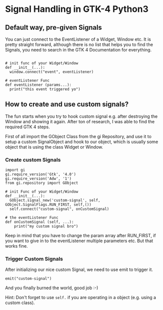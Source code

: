 # Signal Handling in GTK-4 Python3
## Default way, pre-given Signals
You can just connect to the EventListener of a Widget, Window etc. It is pretty straight forward, although there is no list that helps you to find the Signals, you need to search in the GTK 4 Documentation for everything.
```python3

# init func of your Widget/Window
def __init__(...):
  window.connect("event", eventListener)

# eventListener Func
def eventListener (params...):
  print("this event triggered yo")
```
## How to create and use custom signals?
The fun starts when you try to hook custom signal e.g. after destroying the Window and showing it again. After ton of research, I was able to find the required GTK 4 steps. 

First of all import the GObject Class from the gi Repository, and use it to setup a custom SignalObject and hook to our object, which is usually some object that is using the class Widget or Window.

### Create custom Signals

```python3
import gi
gi.require_version('Gtk', '4.0')
gi.require_version('Adw', '1')
from gi.repository import GObject

# init Func of your Widget/Window
def __init__(...):
  GObject.signal_new('custom-signal', self, GObject.SignalFlags.RUN_FIRST, self,())
  self.connect("custom-signal", onCustomSignal)

# the eventListener Func
def onCustomSignal (self, ...):
    print("my custom signal bro")

```
Keep in mind that you have to change the param array after RUN_FIRST, if you want to give in to the eventListener multiple parameters etc. But that works fine.

### Trigger Custom Signals
After initializing our nice custom Signal, we need to use emit to trigger it. 
```python3
emit("custom-signal")
```
And you finally burned the world, good job :-)

Hint: Don't forget to use `self.` if you are operating in a object (e.g. using a custom class). 

